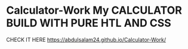 # Calculator-Work My CALCULATOR BUILD WITH PURE HTL AND CSS 

CHECK IT HERE https://abdulsalam24.github.io/Calculator-Work/

